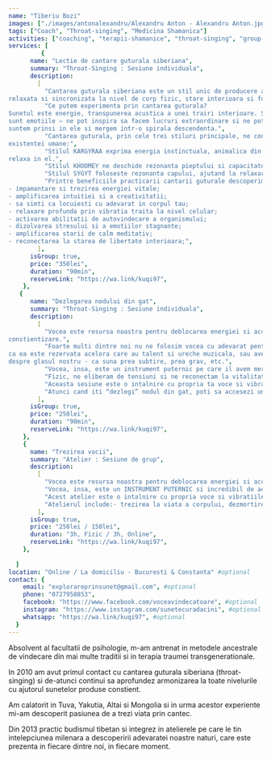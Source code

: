 ```yaml
---
name: "Tiberiu Bozi"
images: ["./images/antonalexandru/Alexandru Anton - Alexandru Anton.jpg"]
tags: ["Coach", "Throat-singing", "Medicina Shamanica"]
activities: ["coaching", "terapii-shamanice", "throat-singing", "group-throat-singing","group-alteservicii", "alte-servicii"]
services: [
         {
      name: "Lectie de cantare guturala siberiana",
      summary: "Throat-Singing : Sesiune individuala",
      description:
        [
          "Cantarea guturala siberiana este un stil unic de producere a sunetelor, care necesita o prezenta
relaxata si sincronizata la nivel de corp fizic, stare interioara si focus mental.",
          "Ce putem experimenta prin cantarea guturala?
Sunetul este energie, transpunerea acustica a unei trairi interioare. Stim cu totii ce puternice
sunt emotiile – ne pot inspira sa facem lucruri extraordinare si ne pot distruge, atunci cand
suntem prinsi in ele si mergem intr-o spirala descendenta.",
          "Cantarea guturala, prin cele trei stiluri principale, ne conecteaza la trei paliere esentiale ale
existentei umane:",
          "Stilul KARGYRAA exprima energia instinctuala, animalica din abdomenul inferior si de la baza coloanei. Atunci cand nu ne asumam aceste forte din interiorul nostru, ele ne controleaza si ne imping de la spate ca niste stihii veritabile. Cand devenim constienti de ele si le exprimam, ne recuperam un rezervor imens de vitalitate, creativitate, inradacinare, incredere, abundenta, stabilitate. Simtim palpabil ca avem un loc pe pamant si ca ne putem
relaxa in el.",
          "Stilul KHOOMEY ne deschide rezonanta pieptului si capacitatea noastra imensa de a genera iubire, caldura, afectiune, acceptare, alinare – ca si cum ne amintim ca fiecare durere isi are cantecul ei de leagan.",
          "Stilul SYGYT foloseste rezonanta capului, ajutand la relaxarea si energizarea profunda a creierului, dar si a glandei pineale si pituitare.",
          "Printre beneficiile practicarii cantarii guturale descoperim:
- impamantare si trezirea energiei vitale;
- amplificarea intuitiei si a creativitatii;
- sa simti ca locuiesti cu adevarat in corpul tau;
- relaxare profunda prin vibratia traita la nivel celular;
- activarea abilitatii de autovindecare a organismului;
- dizolvarea stresului si a emotiilor stagnante;
- amplificarea starii de calm meditativ;
- reconectarea la starea de libertate interioara;",
        ],
      isGroup: true,
      price: "350lei",
      duration: "90min",
      reserveLink: "https://wa.link/kuqi97",
    },
   {
      name: "Dezlegarea nodului din gat",
      summary: "Throat-Singing : Sesiune individuala",
      description:
        [
          "Vocea este resursa noastra pentru deblocarea energiei si accesarea experientelor de
constientizare.",
          "Foarte multi dintre noi nu ne folosim vocea cu adevarat pentru ca undeva, candva, am invatat
ca ea este rezervata acelora care au talent si ureche muzicala, sau avem convingeri negative
despre glasul nostru - ca suna prea subtire, prea grav, etc.",
          "Vocea, insa, este un instrument puternic pe care il avem mereu cu noi.",
          "Fizic, ne eliberam de tensiuni si ne reconectam la vitalitatea si inteligenta corpului. Emotional, dizolvam din trairile reprimate, frustrari, neimpliniri. Mental, putem sa ne depasim inhibitiile si indoielile despre potentialul nostru.",
          "Aceasta sesiune este o intalnire cu propria ta voce si vibratiile ei, pe care le poti folosi in scopul relaxarii si al autocunoasterii. Poti descoperi corpul ca pe o complexa cutie de rezonanta, poti simti cum sunetul curge prin el si rezoneaza in spatiul tau interior.",
          "Atunci cand iti “dezlegi” nodul din gat, poti sa accesezi un nou nivel de libertate in privinta exprimarii, poti descoperi mai multa incredere in starea ta spontana de flux plina de inspiratie si autenticitate.",
        ],
      isGroup: true,
      price: "250lei",
      duration: "90min",
      reserveLink: "https://wa.link/kuqi97",
    },
    {
      name: "Trezirea vocii",
      summary: "Atelier : Sesiune de grup",
      description:
        [
          "Vocea este resursa noastra pentru deblocarea energiei si accesarea experientelor de constientizare. Foarte multi dintre noi nu ne folosim vocea cu adevarat pentru ca undeva, candva, am invatat ca ea este rezervata acelora care au talent si ureche muzicala...sau avem convingeri negative despre glasul nostru - ca suna prea subtire, prea nu stiu cum....",
          "Vocea, insa, este un INSTRUMENT PUTERNIC si incredibil de accesibil. La nivel FIZIC ne eliberam de tensiuni si ne reconectam la vitalitatea si inteligenta corpului. EMOTIONAL, dizolvam din trairile reprimate, frustrari, neimpliniri. Pe plan MENTAL putem sa ne depasim inhibitiile si indoielile despre potentialul nostru.",
          "Acest atelier este o intalnire cu propria voce si vibratiile ei, pe care le putem folosi in scopul relaxarii si al autocunoasterii. Descoperim corpul ca pe o complexa cutie de rezonanta si simtim cum sunetul curge prin el si interactioneaza cu tot ce avem in interiorul nostru, cu bucuriile, greutatile si mai ales cu necunoscutul. Vocea noastra este o manifestare vie - atunci cand ii oferim spatiu ne poate aduce si mai multa prospetime si vitalitate, dar nu in ultimul rand capacitatea de a ne conecta autentic cu cei din jurul nostru.",
          "Atelierul include:- trezirea la viata a corpului, dezmortirea!, - deblocare respiratiei, sora geamana a vocii, - descoperirea muschiului vocii , - amplificarea capacitatii de exprimare, - practici de imprietenire cu propria voce-uau, - suport de curs video cu exercitii pentru practica zilnica",
        ],
      isGroup: true,
      price: "250lei / 150lei",
      duration: "3h, Fizic / 3h, Online",
      reserveLink: "https://wa.link/kuqi97",
    },
     
  ]
location: "Online / La domiciliu - Bucuresti & Constanta" #optional
contact: {
    email: "explorareprinsunet@gmail.com", #optional
    phone: "0727958853",
    facebook: "https://www.facebook.com/voceavindecatoare", #optional
    instagram: "https://www.instagram.com/sunetecuradacini", #optional
    whatsapp: "https://wa.link/kuqi97", #optional
  }
---
```


Absolvent al facultatii de psihologie, m-am antrenat in metodele ancestrale de vindecare din mai multe traditii si in terapia traumei transgenerationale.

In 2010 am avut primul contact cu cantarea guturala siberiana (throat-singing) si de-atunci continui sa aprofundez armonizarea la toate nivelurile cu ajutorul sunetelor produse constient.

Am calatorit in Tuva, Yakutia, Altai si Mongolia si in urma acestor experiente mi-am descoperit pasiunea de a trezi viata prin cantec. 

Din 2013 practic budismul tibetan si integrez in atelierele pe care le tin intelepciunea milenara a descoperirii adevaratei noastre naturi, care este prezenta in fiecare dintre noi, in fiecare moment.

